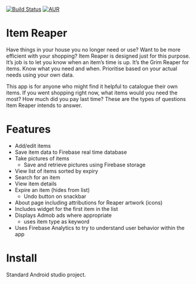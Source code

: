 [![Build Status](https://travis-ci.org/mvescovo/item-reaper.svg?branch=master)](https://travis-ci.org/mvescovo/item-reaper)
[![AUR](https://img.shields.io/aur/license/yaourt.svg)](https://choosealicense.com/licenses/gpl-3.0/)

# Item Reaper
Have things in your house you no longer need or use? Want to be more efficient with your
shopping? Item Reaper is designed just for this purpose. It’s job is to let you know when an
item’s time is up. It’s the Grim Reaper for items. Know what you need and when. Prioritise
based on your actual needs using your own data.

This app is for anyone who might find it helpful to catalogue their own items. If you went
shopping right now, what items would you need the most? How much did you pay last time?
These are the types of questions Item Reaper intends to answer.

# Features
- Add/edit items
- Save item data to Firebase real time database
- Take pictures of items
  - Save and retrieve pictures using Firebase storage
- View list of items sorted by expiry
- Search for an item
- View item details
- Expire an item (hides from list)
  - Undo button on snackbar
- About page including attributions for Reaper artwork (icons)
- Includes widget for the first item in the list
- Displays Admob ads where appropriate
  - uses item type as keyword
- Uses Firebase Analytics to try to understand user behavior within the app

# Install
Standard Android studio project.